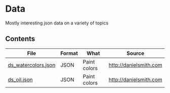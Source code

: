 # Data

Mostly interesting json data on a variety of topics

## Contents

| File | Format | What | Source |
|------|--------|------|--------|
| [ds_watercolors.json](../master/ds_watercolors.json) | JSON | Paint colors | http://danielsmith.com  |
| [ds_oil.json](../master/ds_oil.json) | JSON | Paint colors | http://danielsmith.com  |

